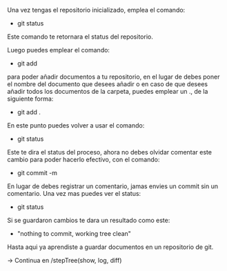 Una vez tengas el repositorio inicializado, emplea el comando:

- git status

Este comando te retornara el status del repositorio.

Luego puedes emplear el comando:

- git add <file>

para poder añadir documentos a tu repositorio, en el lugar de <file> debes poner el nombre del documento que desees añadir o en caso de que desees añadir todos los documentos de la carpeta, puedes emplear un ., de la siguiente forma:

- git add .

En este punto puedes volver a usar el comando:

- git status

Este te dira el status del proceso, ahora no debes olvidar comentar este cambio para poder hacerlo efectivo, con el comando:

- git commit -m <commend>

En lugar de <commend> debes registrar un comentario, jamas envies un commit sin un comentario. Una vez mas puedes ver el status:

- git status

Si se guardaron cambios te dara un resultado como este:

- "nothing to commit, working tree clean"

Hasta aqui ya aprendiste a guardar documentos en un repositorio de git.

-> Continua en /stepTree(show, log, diff)